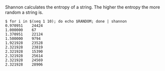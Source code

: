 Shannon calculates the entropy of a string. The higher the entropy the more
random a string is.

```
$ for i in $(seq 1 10); do echo $RANDOM; done | shannon
0.970951	24424
1.000000	67
1.370951	22124
1.500000	9794
1.921928	23528
2.321928	23819
2.321928	15390
2.321928	25614
2.321928	24569
2.321928	28906
```
